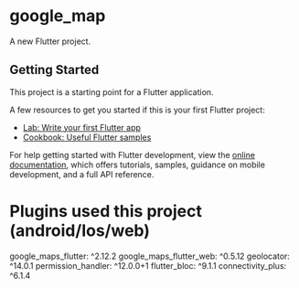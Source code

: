 # google_map

A new Flutter project.

## Getting Started

This project is a starting point for a Flutter application.

A few resources to get you started if this is your first Flutter project:

- [Lab: Write your first Flutter app](https://docs.flutter.dev/get-started/codelab)
- [Cookbook: Useful Flutter samples](https://docs.flutter.dev/cookbook)

For help getting started with Flutter development, view the
[online documentation](https://docs.flutter.dev/), which offers tutorials,
samples, guidance on mobile development, and a full API reference.


# Plugins used this project (android/Ios/web)

  google_maps_flutter: ^2.12.2
  google_maps_flutter_web: ^0.5.12
  geolocator: ^14.0.1
  permission_handler: ^12.0.0+1
  flutter_bloc: ^9.1.1
  connectivity_plus: ^6.1.4

# 

  
